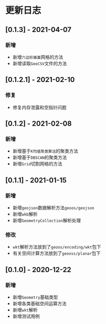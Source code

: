 # 更新日志
## [0.1.3] - 2021-04-07
### 新增
- 新增`六边形蜂巢`网格的方法
- 新增读取`GeoCSV`文件的方法

## [0.1.2.1] - 2021-02-10
### 修复
- 修复内存泄露和空指针问题

## [0.1.2] - 2021-02-08
### 新增
- 新增基于`K均值聚类算法`的聚类方法
- 新增基于`DBSCAN`的聚类方法
- 新增`Grid`切割网格的方法

## [0.1.1] - 2021-01-15
### 新增
- 新增`geojson`数据解析方法`geoos/geojson`
- 新增`wkb`解析
- 新增`GeometryCollection`解析处理
### 修改
- `wkt`解析方法放到了`geoos/encoding/wkt`包下
- 有关空间计算方法放到了`geooss/planar`包下

## [0.1.0] - 2020-12-22
### 新增
- 新增`Geometry`基础类型
- 新增各类基础空间运算方法
- 新增`wkt`解析
- 新增测试用例